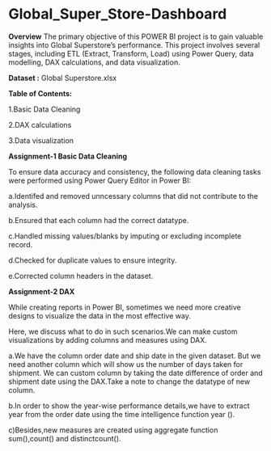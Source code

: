 # Global_Super_Store-Dashboard

**Overview**
The primary objective of this POWER BI project is to gain valuable insights into Global Superstore’s performance.
This project involves several stages, including ETL (Extract, Transform, Load) using Power Query, data modelling, DAX calculations, and data visualization.  


**Dataset :** Global Superstore.xlsx

**Table of Contents:**

1.Basic Data Cleaning

2.DAX calculations

3.Data visualization

**Assignment-1  Basic Data Cleaning**

To ensure data accuracy and consistency, the following data cleaning tasks were performed using Power Query Editor in Power BI:

a.Identifed and removed unncessary columns that did not contribute to the analysis.

b.Ensured that each column had the correct datatype.

c.Handled missing values/blanks by imputing or excluding incomplete record.

d.Checked for duplicate values to ensure integrity.

e.Corrected column headers in the dataset.


**Assignment-2 DAX**

While creating reports in Power BI, sometimes we need more creative designs to visualize the data in the most effective way. 

Here, we discuss what to do in such scenarios.We can make custom visualizations by adding columns and measures using DAX.

a.We have the column order date and ship date in the given dataset. But we need another column which will show us the number of days taken for shipment. We can custom column by taking the date difference of order and shipment date using the DAX.Take a note to change the datatype of new column.

b.In order to show the year-wise performance details,we have to extract year from the order date using the time intelligence function year ().

c)Besides,new measures are created using aggregate function sum(),count() and distinctcount().

 
